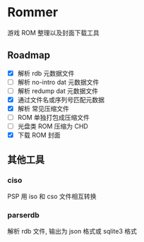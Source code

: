 # Rommer 

游戏 ROM 整理以及封面下载工具

## Roadmap

- [x] 解析 rdb 元数据文件
- [ ] 解析 no-intro dat 元数据文件
- [ ] 解析 redump dat 元数据文件
- [x] 通过文件名或序列号匹配元数据
- [x] 解析 常见压缩文件
- [ ] ROM 单独打包成压缩文件
- [ ] 光盘类 ROM 压缩为 CHD
- [x] 下载 ROM 封面

## 其他工具

### ciso
PSP 用 iso 和 cso 文件相互转换

### parserdb
解析 rdb 文件, 输出为 json 格式或 sqlite3 格式
